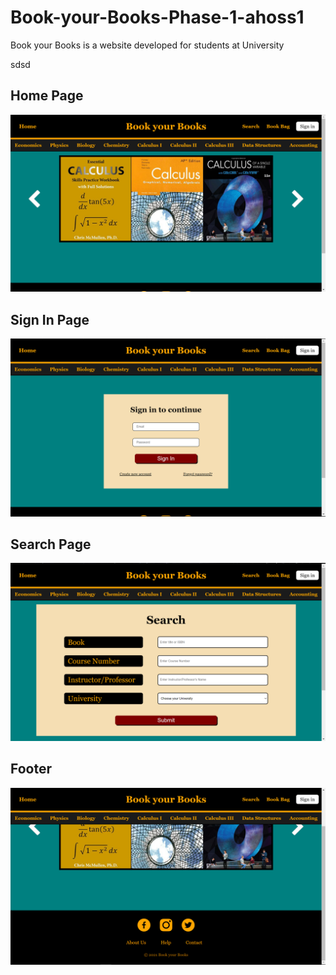 # Book-your-Books-Phase-1-ahoss1

Book your Books is a website developed for students at University

sdsd

## Home Page
<img src = "./Screenshots/Home Page.PNG">

## Sign In Page
<img src = "./Screenshots/Sign In.PNG">

## Search Page
<img src = "./Screenshots/Search.PNG">

## Footer
<img src = "./Screenshots/Footer.PNG">

